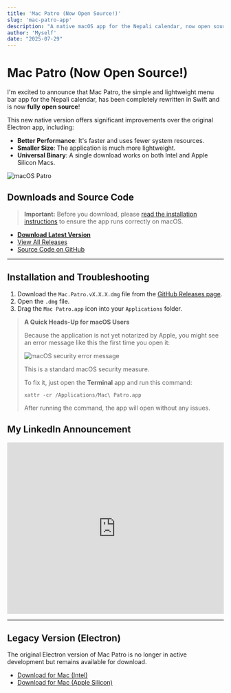```yaml
---
title: 'Mac Patro (Now Open Source!)'
slug: 'mac-patro-app'
description: "A native macOS app for the Nepali calendar, now open source!"
author: 'Myself'
date: "2025-07-29"
---
```


# Mac Patro (Now Open Source!)

I'm excited to announce that Mac Patro, the simple and lightweight menu bar app for the Nepali calendar, has been completely rewritten in Swift and is now **fully open source**!

This new native version offers significant improvements over the original Electron app, including:
*   **Better Performance**: It's faster and uses fewer system resources.
*   **Smaller Size**: The application is much more lightweight.
*   **Universal Binary**: A single download works on both Intel and Apple Silicon Macs.

![macOS Patro](/images/mac-patro-ss.png)

## Downloads and Source Code

> **Important:** Before you download, please [read the installation instructions](#installation-and-troubleshooting) to ensure the app runs correctly on macOS.

- **[Download Latest Version](https://github.com/ntn0de/mac-patro-native/releases/latest/download/Mac-Patro-latest.dmg)**
- [View All Releases](https://github.com/ntn0de/mac-patro-native/releases)
- [Source Code on GitHub](https://github.com/ntn0de/mac-patro-native/)

---

## Installation and Troubleshooting

1.  Download the `Mac.Patro.vX.X.X.dmg` file from the [GitHub Releases page](https://github.com/ntn0de/mac-patro-native/releases).
2.  Open the `.dmg` file.
3.  Drag the `Mac Patro.app` icon into your `Applications` folder.

> **A Quick Heads-Up for macOS Users**
>
> Because the application is not yet notarized by Apple, you might see an error message like this the first time you open it:
>
>
> ![macOS security error message](/images/mac-patro-issue.jpeg)
>
>
> This is a standard macOS security measure. 
>
> To fix it, just open the **Terminal** app and run this command:
>
> ```terminal
> xattr -cr /Applications/Mac\ Patro.app
> ```
>
> After running the command, the app will open without any issues.

## My LinkedIn Announcement

<iframe src="https://www.linkedin.com/embed/feed/update/urn:li:ugcPost:7355981573931905025?compact=1" height="399" width="504" frameborder="0" allowfullscreen="" title="Embedded post"></iframe>

---

## Legacy Version (Electron)

The original Electron version of Mac Patro is no longer in active development but remains available for download.

*   [Download for Mac (Intel)](https://github.com/ntn0de/ntn0de.github.io/raw/refs/heads/main/blogs/files/Mac%20Patro-darwin-x64.zip)
*   [Download for Mac (Apple Silicon)](https://github.com/ntn0de/ntn0de.github.io/raw/refs/heads/main/blogs/files/Mac%20Patro-darwin-arm64.zip)
